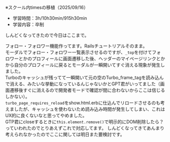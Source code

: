 ※スクール内timesの移植（2025/09/16）

- 学習時間：3h/10h30min/915h30min
- 学習内容：卒制

しんどくなってきたので今日はここまで。

フォロー・フォロワー機能作ってます。Railsチュートリアルそのまま。  
モーダルでフォロー・フォロワー一覧表示させるのですが、`_top`を付けてフォロワーとかのプロフィールに画面遷移した後、ヘッダーのマイページリンクとかから自分のプロフィールに戻るとモーダルが一瞬開いてすぐ消える現象が発生しました。  
Turboのキャッシュが残ってて一瞬開いて元の空のTurbo_frame_tagを読み込んで消える、みたいな挙動になっているんじゃないかとGPT君がいってました（画面遷移後すぐに消えるので開発者モードで確認が間に合わないからここは信じるしかない）。  
`turbo_page_requires_reload`をshow.html.erbに仕込んでリロードさせるのも考えましたが、キャッシュを使わないため読み込み時間が発生してしまい、これはUX的に良くないなと思ってやめました。  
GTP君にcloseするときに`this.element.remove()`で明示的にDOM削除したら？っていわれたのでとりあえずこれで対応してます。
しんどくなってきてあんまり考えられなかったのでここに関しては明日また要検討です。

